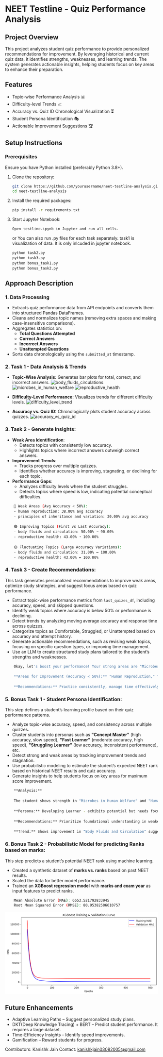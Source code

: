# NEET Testline - Quiz Performance Analysis
## Project Overview
This project analyzes student quiz performance to provide personalized recommendations for improvement. By leveraging historical and current quiz data, it identifies strengths, weaknesses, and learning trends. The system generates actionable insights, helping students focus on key areas to enhance their preparation.

## Features
- Topic-wise Performance Analysis 📊
- Difficulty-level Trends 📈
- Accuracy vs. Quiz ID Chronological Visualization ⏳
- Student Persona Identification 🎭
- Actionable Improvement Suggestions 🏆
## Setup Instructions
### Prerequisites
Ensure you have Python installed (preferably Python 3.8+).

1. Clone the repository:
   ```sh
   git clone https://github.com/yourusername/neet-testline-analysis.git
   cd neet-testline-analysis
    ```
2. Install the required packages:
    ```sh
    pip install -r requirements.txt
    ```
3. Start Jupyter Notebook:
    ```sh
    Open testline.ipynb in Jupyter and run all cells.
    ```
    or 
    You can also run .py files for each task separately.
    task1 is visualization of data. It is only inlcuded in jupyter notebook.
    ```sh
    python task2.py
    python task3.py
    python bonus_task1.py
    python bonus_task2.py
    ```

## Approach Description
### **1. Data Processing**
- Extracts quiz performance data from API endpoints and converts them into structured Pandas DataFrames.
- Cleans and normalizes topic names (removing extra spaces and making case-insensitive comparisons).
- Aggregates statistics on:
  - **Total Questions Attempted**
  - **Correct Answers**
  - **Incorrect Answers**
  - **Unattempted Questions**
- Sorts data chronologically using the `submitted_at` timestamp.

 ### **2. Task 1 - Data Analysis & Trends**
- **Topic-Wise Analysis:** Generates bar plots for total, correct, and incorrect answers.
    ![body_fluids_circulations](https://github.com/Kanishk-03-Jain/testline-assignment/blob/main/image_assets/body_fluids_circulations.png)
    ![microbes_in_human_welfare](https://github.com/Kanishk-03-Jain/testline-assignment/blob/main/image_assets/microbes_in_human_welfare.png)
    ![reproductive_health](https://github.com/Kanishk-03-Jain/testline-assignment/blob/main/image_assets/reproductive_health.png)

- **Difficulty-Level Performance:** Visualizes trends for different difficulty levels.
    ![difficulty_level_trend](https://github.com/Kanishk-03-Jain/testline-assignment/blob/main/image_assets/difficulty_level.png)

- **Accuracy vs. Quiz ID:** Chronologically plots student accuracy across quizzes.
    ![accuracy_vs_quiz_id](https://github.com/Kanishk-03-Jain/testline-assignment/blob/main/image_assets/accuracy_curve.png)

### **3. Task 2 - Generate Insights:**
- **Weak Area Identification**:
  - Detects topics with consistently low accuracy.
  - Highlights topics where incorrect answers outweigh correct answers.
- **Improvement Trends**:
  - Tracks progress over multiple quizzes.
  - Identifies whether accuracy is improving, stagnating, or declining for each topic.
- **Performance Gaps**:
  - Analyzes difficulty levels where the student struggles.
  - Detects topics where speed is low, indicating potential conceptual difficulties.
```sh
    🔴 Weak Areas (Avg Accuracy < 50%):
    - human reproduction: 38.00% avg accuracy
    - principles of inheritance and variation: 30.00% avg accuracy

    🟢 Improving Topics (First vs Last Accuracy):
    - body fluids and circulation: 50.00% ➝ 90.00%
    - reproductive health: 43.00% ➝ 100.00%

    🟡 Fluctuating Topics (Large Accuracy Variations):
    - body fluids and circulation: 31.00% ↔ 100.00%
    - reproductive health: 43.00% ↔ 100.00%
  ```

### **4. Task 3 - Create Recommendations:**
This task generates personalized recommendations to improve weak areas, optimize study strategies, and suggest focus areas based on quiz performance.
- Extract topic-wise performance metrics from `last_quizes_df`, including accuracy, speed, and skipped questions.  
- Identify weak topics where accuracy is below 50% or performance is declining.  
- Detect trends by analyzing moving average accuracy and response time across quizzes.  
- Categorize topics as Comfortable, Struggled, or Unattempted based on accuracy and attempt history.  
- Generate actionable recommendations, such as revising weak topics, focusing on specific question types, or improving time management.  
- Use an LLM to create structured study plans tailored to the student’s strengths and weaknesses.  

```sh
    Okay, let's boost your performance! Your strong areas are "Microbes," "Human Health," and "Body Fluids."

    **Areas for Improvement (Accuracy < 50%):** "Human Reproduction," "Principles of Inheritance," "Respiration," and "Structural Organisation." Focus on conceptual understanding and application-based questions in these areas.

    **Recommendations:** Practice consistently, manage time effectively during quizzes, and explore visual aids like diagrams and flowcharts for better comprehension. Use online resources and textbooks. Don't be discouraged; consistent effort will lead to success!
  ```

### **5. Bonus Task 1 - Student Persona Identification:**
This step defines a student’s learning profile based on their quiz performance patterns.

- Analyze topic-wise accuracy, speed, and consistency across multiple quizzes.  
- Cluster students into personas such as **"Concept Master"** (high accuracy, slow speed), **"Fast Learner"** (moderate accuracy, high speed), **"Struggling Learner"** (low accuracy, inconsistent performance), etc.  
- Detect strong and weak areas by tracking improvement trends and stagnation.  
- Use probabilistic modeling to estimate the student’s expected NEET rank based on historical NEET results and quiz accuracy.  
- Generate insights to help students focus on key areas for maximum score improvement.  
```sh
    **Analysis:**

    The student shows strength in "Microbes in Human Welfare" and "Human Health and Disease." They struggle with "Principles of Inheritance and Variation," "Respiration and Gas Exchange," and "Structural Organisation in Animals." "Body Fluids and Circulation" shows promising improvement over time.

    **Persona:** Developing Learner - exhibits potential but needs focused effort.

    **Recommendations:** Prioritize foundational understanding in weaker areas. Implement spaced repetition for memorization-heavy topics. Review incorrect answers immediately. Focus on fewer questions with deep understanding over broad, shallow attempts.

    **Trend:** Shows improvement in "Body Fluids and Circulation" suggesting adaptive learning capabilities. Keep up the great work!
```

### **6. Bonus Task 2 - Probabilistic Model for predicting Ranks based on marks:**
This step predicts a student’s potential NEET rank using machine learning.

- Created a synthetic dataset of **marks vs. ranks** based on past NEET results.  
- Scaled the data for better model performance.  
- Trained an **XGBoost regression model** with **marks and exam year** as input features to predict ranks.  

```sh
    Mean Absolute Error (MAE): 6553.521792833945
    Root Mean Squared Error (RMSE): 80.95382506610757
```

![model_curve](https://github.com/Kanishk-03-Jain/testline-assignment/blob/main/image_assets/model_curve.png)

## Future Enhancements
- Adaptive Learning Paths – Suggest personalized study plans.
- DKT(Deep Knowledge Tracing) + BERT – Predict student performance. It requires a large dataset.
- Time-Efficiency Insights – Identify speed improvements.
- Gamification – Reward students for progress.

Contributors: Kanishk Jain
Contact: kanishkjain03082005@gmail.com